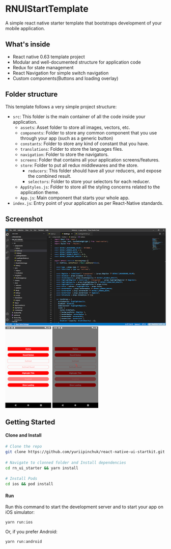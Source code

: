 # RNUIStartTemplate

A simple react native starter template that bootstraps development of your mobile application.

## What's inside

- React native 0.63 template project
- Modular and well-documented structure for application code
- Redux for state management
- React Navigation for simple switch navigation
- Custom components(Buttons and loading overlay)


## Folder structure
This template follows a very simple project structure:
- `src`: This folder is the main container of all the code inside your application.
  - `assets`: Asset folder to store all images, vectors, etc.
  - `components`: Folder to store any common component that you use through your app (such as a generic button)
  - `constants`: Folder to store any kind of constant that you have.
  - `translations`: Folder to store the languages files.
  - `navigation`: Folder to store the navigators.
  - `screens`: Folder that contains all your application screens/features.
  - `store`: Folder to put all redux middlewares and the store.
	- `reducers`: This folder should have all your reducers, and expose the combined result.
    - `selectors`: Folder to store your selectors for each reducer.
  - `AppStyles.js`: Folder to store all the styling concerns related to the application theme.
  - `App.js`: Main component that starts your whole app.
- `index.js`: Entry point of your application as per React-Native standards.

## Screenshot
![](screenshots/Screenshot_1.png)
![](screenshots/Screenshot_2.png)
![](screenshots/Screenshot_3.png)

## Getting Started

#### Clone and Install

```bash
# Clone the repo
git clone https://github.com/yuriipinchuk/react-native-ui-startkit.git

# Navigate to clonned folder and Install dependencies
cd rn_ui_starter && yarn install

# Install Pods
cd ios && pod install
```

#### Run

Run this command to start the development server and to start your app on iOS simulator:
```
yarn run:ios
```

Or, if you prefer Android:
```
yarn run:android
```
